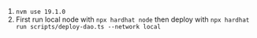 1. `nvm use 19.1.0`
2. First run local node with `npx hardhat node` then deploy with `npx hardhat run scripts/deploy-dao.ts --network local`